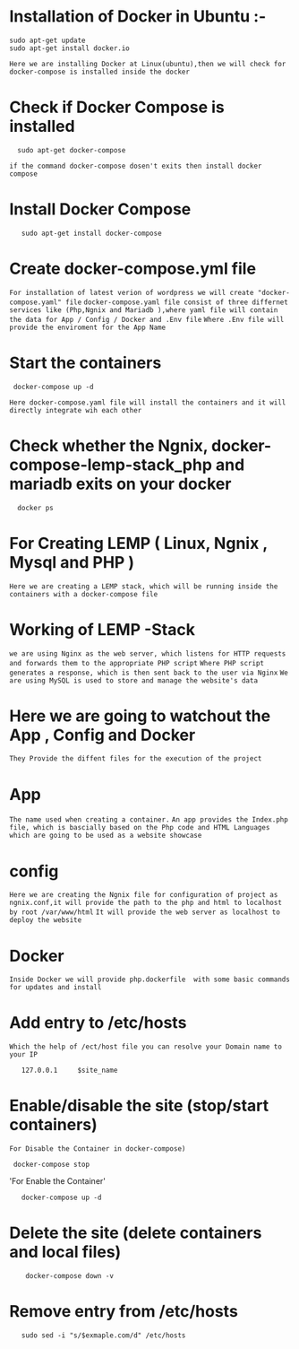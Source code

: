# Installation of Docker in Ubuntu :-
    sudo apt-get update 
    sudo apt-get install docker.io 
    
`Here we are installing Docker at Linux(ubuntu),then we will check for docker-compose is installed inside the docker`

# Check if Docker Compose is installed 
      sudo apt-get docker-compose 
`if the command docker-compose dosen't exits then install docker compose`

 # Install Docker Compose
       sudo apt-get install docker-compose
       
# Create docker-compose.yml file

`For installation of latest verion of wordpress we will create "docker-compose.yaml" file`
 `docker-compose.yaml file consist of three differnet services like (Php,Ngnix and Mariadb ),where yaml file will contain the data for App / Config / Docker and .Env file`
 `Where .Env file will provide the enviroment for the App Name`

# Start the containers
     docker-compose up -d 

`Here docker-compose.yaml file will install the containers and it will directly integrate wih each other`

# Check whether the Ngnix,  docker-compose-lemp-stack_php and  mariadb exits on your docker 
      docker ps 
      
 # For Creating LEMP ( Linux, Ngnix , Mysql and PHP ) 
 `Here we are creating a LEMP stack, which will be running inside the containers with a docker-compose file`

 # Working of LEMP -Stack 
`we are using Nginx as the web server, which listens for HTTP requests and forwards them to the appropriate PHP script`
`Where PHP script generates a response, which is then sent back to the user via Nginx`
`We are using MySQL is used to store and manage the website's data`

# Here we are going to watchout the App , Config and Docker 
`They Provide the diffent files for the execution of the project`

# App
`The name used when creating a container.`
`An app provides the Index.php file, which is bascially based on the Php code and HTML Languages which are going to be used as a website showcase`

# config 
`Here we are creating the Ngnix file for configuration of project as ngnix.conf,it will provide the path to the php and html to localhost by root /var/www/html` 
 `It will provide the web server as localhost to deploy the website`

# Docker 
`Inside Docker we will provide php.dockerfile  with some basic commands for updates and install`

 # Add entry to /etc/hosts 
 `Which the help of /ect/host file you can resolve your Domain name to your IP `

       127.0.0.1     $site_name

 # Enable/disable the site (stop/start containers) 
 
 `For Disable the Container in docker-compose)`
 
     docker-compose stop
     
  'For Enable the Container'

       docker-compose up -d
       
# Delete the site (delete containers and local files) 

        docker-compose down -v 

 # Remove entry from /etc/hosts 

       sudo sed -i "s/$exmaple.com/d" /etc/hosts

     

 
